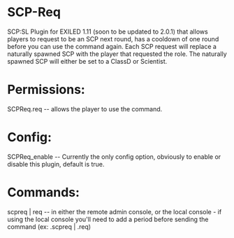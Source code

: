 # SCP-Req
SCP:SL Plugin for EXILED 1.11 (soon to be updated to 2.0.1) that allows players to request to be an SCP next round, has a cooldown of one round before you can use the command again. Each SCP request will replace a naturally spawned SCP with the player that requested the role. The naturally spawned SCP will either be set to a ClassD or Scientist.

# Permissions:
SCPReq.req -- allows the player to use the command.

# Config:
SCPReq_enable -- Currently the only config option, obviously to enable or disable this plugin, default is true.

# Commands:
scpreq | req -- in either the remote admin console, or the local console - if using the local console you'll need to add a period before sending the command (ex: .scpreq | .req)
